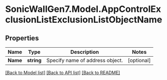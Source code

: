# SonicWallGen7.Model.AppControlExclusionListExclusionListObjectName

## Properties

Name | Type | Description | Notes
------------ | ------------- | ------------- | -------------
**Name** | **string** | Specify name of address object. | [optional] 

[[Back to Model list]](../README.md#documentation-for-models) [[Back to API list]](../README.md#documentation-for-api-endpoints) [[Back to README]](../README.md)

